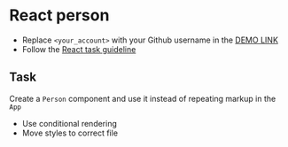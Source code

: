 # React person
- Replace `<your_account>` with your Github username in the [DEMO LINK](https://anastasiia-nikita.github.io/react_person/)
- Follow the [React task guideline](https://github.com/mate-academy/react_task-guideline#react-tasks-guideline)

## Task
Create a `Person` component and use it instead of repeating markup in the `App`

- Use conditional rendering
- Move styles to correct file
